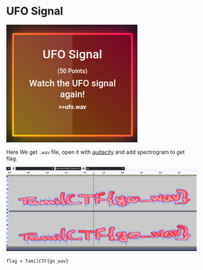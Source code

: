 # UFO Signal

![](img/chall.png)

Here We get `.wav` file, open it with [audacity](https://www.audacityteam.org/) and add spectrogram to get flag.

![](img/flag.png)

```flag = TamilCTF{go_wav}```
